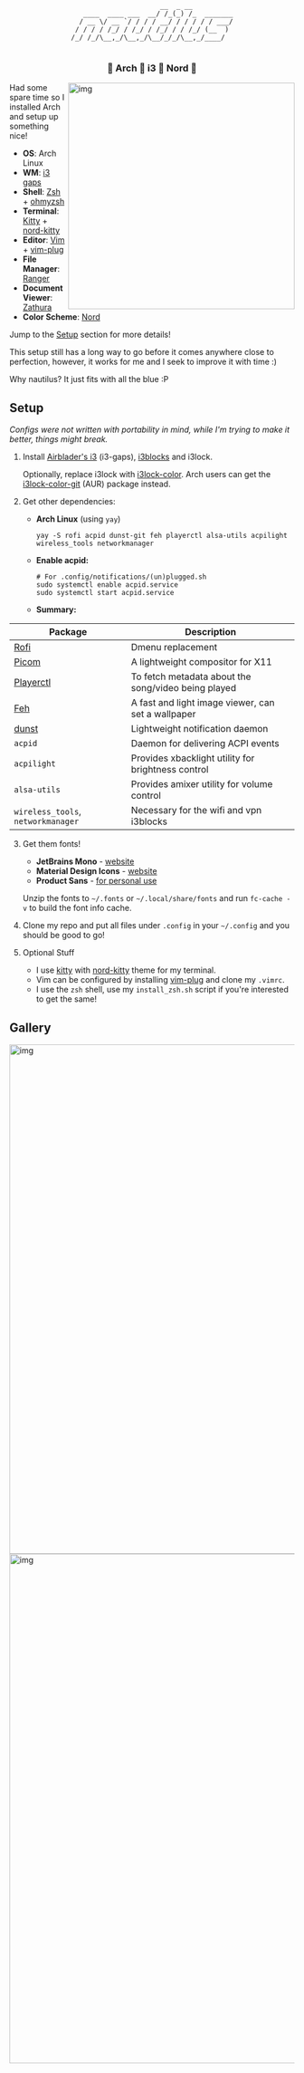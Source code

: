 <div align="center">

```
                      __  _ __          
   ____  ____ ___  __/ /_(_) /_  _______
  / __ \/ __ `/ / / / __/ / / / / / ___/
 / / / / /_/ / /_/ / /_/ / / /_/ (__  ) 
/_/ /_/\__,_/\__,_/\__/_/_/\__,_/____/  
                                        
```

### :diamond_shape_with_a_dot_inside: Arch :diamond_shape_with_a_dot_inside: i3 :diamond_shape_with_a_dot_inside: Nord    :diamond_shape_with_a_dot_inside:
</div>

<img src="https://raw.githubusercontent.com/chebro/dotfiles/master/Misc/screenshots/merge.png" alt="img" align="right" width="400px">

Had some spare time so I installed Arch and setup up something nice!

+ **OS**: Arch Linux
+ **WM**: [i3 gaps](https://github.com/Airblader/i3)
+ **Shell**: [Zsh](https://wiki.archlinux.org/index.php/Zsh) + [ohmyzsh](https://github.com/ohmyzsh/ohmyzsh)
+ **Terminal**: [Kitty](https://github.com/kovidgoyal/kitty/) + [nord-kitty](https://github.com/connorholyday/nord-kitty)
+ **Editor**: [Vim](https://github.com/vim/vim) + [vim-plug](https://github.com/junegunn/vim-plug)
+ **File Manager**: [Ranger](https://github.com/ranger/ranger)
+ **Document Viewer**: [Zathura](https://pwmt.org/projects/zathura/)
+ **Color Scheme**: [Nord](https://www.nordtheme.com/)

Jump to the [Setup](#setup) section for more details!

This setup still has a long way to go before it comes anywhere close to perfection, however, it works for me and I seek to improve it with time :)

Why nautilus? It just fits with all the blue :P

## Setup

_Configs were not written with portability in mind, while I'm trying to make it better, things might break._

1. Install [Airblader's i3](https://github.com/Airblader/i3/wiki/installation) (i3-gaps), [i3blocks](https://github.com/vivien/i3blocks) and i3lock.
   
   Optionally, replace i3lock with [i3lock-color](https://github.com/Raymo111/i3lock-color). Arch users can get the [i3lock-color-git](https://aur.archlinux.org/packages/i3lock-color-git/) (AUR) package instead.

2. Get other dependencies:

     - **Arch Linux** (using `yay`)

         ```shell
         yay -S rofi acpid dunst-git feh playerctl alsa-utils acpilight wireless_tools networkmanager
         ```     
     - **Enable acpid:**

         ```shell
         # For .config/notifications/(un)plugged.sh
         sudo systemctl enable acpid.service
         sudo systemctl start acpid.service
         ```
     - **Summary:**
         
| **Package**                                                               | **Description**                                                                   |
|---------------------------------------------------------------------------|-----------------------------------------------------------------------------------|
| [Rofi](https://github.com/DaveDavenport/rofi)                             | Dmenu replacement                                                                 |
| [Picom](https://github.com/yshui/picom)                                   | A lightweight compositor for X11                                                  |
| [Playerctl](https://github.com/acrisci/playerctl)                         | To fetch metadata about the song/video being played                               |
| [Feh](https://github.com/derf/feh)                                        | A fast and light image viewer, can set a wallpaper                                |
| [dunst](https://github.com/dunst-project/dunst)                           | Lightweight notification daemon                                                   |
| `acpid`                                                                   | Daemon for delivering ACPI events                                                 |
| `acpilight`                                                               | Provides xbacklight utility for brightness control                                |
| `alsa-utils`                                                              | Provides amixer utility for volume control                                        |
| `wireless_tools`, `networkmanager`                                        | Necessary for the wifi and vpn i3blocks                                           |       

3. Get them fonts!

   + **JetBrains Mono** - [website](https://www.jetbrains.com/lp/mono/#how-to-install)
   + **Material Design Icons** - [website](https://materialdesignicons.com/)
   + **Product Sans** - [for personal use](https://www.dafontfree.io/product-sans-font-family/)
   
   Unzip the fonts to `~/.fonts` or `~/.local/share/fonts` and run `fc-cache -v` to build the font info cache.

4. Clone my repo and put all files under `.config` in your `~/.config` and you should be good to go!

5. Optional Stuff
   + I use [kitty](https://github.com/kovidgoyal/kitty/) with [nord-kitty](https://github.com/connorholyday/nord-kitty) theme for my terminal.
   + Vim can be configured by installing [vim-plug](https://github.com/junegunn/vim-plug) and clone my `.vimrc`.
   + I use the `zsh` shell, use my `install_zsh.sh` script if you're interested to get the same!

## Gallery

<img src="https://raw.githubusercontent.com/chebro/dotfiles/master/Misc/screenshots/merge.png" alt="img" align="center" width="900px">

<img src="https://raw.githubusercontent.com/chebro/dotfiles/master/Misc/wallpapers/nord-lines.png" alt="img" align="center" width="900px">
